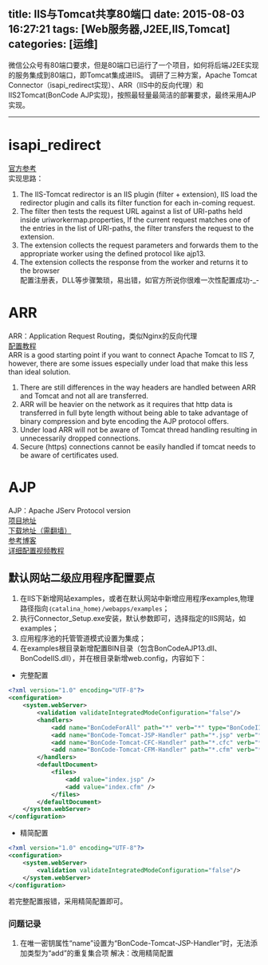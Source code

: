 title: IIS与Tomcat共享80端口
date: 2015-08-03 16:27:21 
tags: [Web服务器,J2EE,IIS,Tomcat]
categories: [运维] 
---

微信公众号有80端口要求，但是80端口已运行了一个项目，如何将后端J2EE实现的服务集成到80端口，即Tomcat集成进IIS。
调研了三种方案，Apache Tomcat Connector（isapi_redirect实现）、ARR（IIS中的反向代理）和 IIS2Tomcat(BonCode AJP实现)，按照最轻量最简洁的部署要求，最终采用AJP实现。


- - -
<!-- more -->
# isapi_redirect
[官方参考](http://tomcat.apache.org/connectors-doc/webserver_howto/iis.html)  
实现思路： 
1. The IIS-Tomcat redirector is an IIS plugin (filter + extension), IIS load the redirector plugin and calls its filter function for each in-coming request.
2. The filter then tests the request URL against a list of URI-paths held inside uriworkermap.properties, If the current request matches one of the entries in the list of URI-paths, the filter transfers the request to the extension.
3. The extension collects the request parameters and forwards them to the appropriate worker using the defined protocol like ajp13.
4. The extension collects the response from the worker and returns it to the browser   
配置注册表，DLL等步骤繁琐，易出错，如官方所说你很难一次性配置成功-_-

# ARR
ARR：Application Request Routing，类似Nginx的反向代理  
[配置教程](http://www.iisadmin.co.uk/?p=326)  
ARR is a good starting point if you want to connect Apache Tomcat to IIS 7, however, there are some issues especially under load that make this less than ideal solution. 
1. There are still differences in the way headers are handled between ARR and Tomcat and not all are transferred.  
2. ARR will be heavier on the network as it requires that http data is transferred in full byte length without being able to take advantage of binary compression and byte encoding the AJP protocol offers.  
3. Under load ARR will not be aware of Tomcat thread handling resulting in unnecessarily dropped connections. 
4. Secure (https) connections cannot be easily handled if tomcat needs to be aware of certificates used. 

# AJP
AJP：Apache JServ Protocol version   
[项目地址](https://github.com/Bilal-S/iis2tomcat)   
[下载地址（需翻墙）](http://tomcatiis.riaforge.org)    
[参考博客](http://blog.csdn.net/zhang_hui_cs/article/details/9399373#reply)  
[详细配置视频教程](http://v.youku.com/v_show/id_XNTg1MTgyODgw.html)  

## 默认网站二级应用程序配置要点    
1. 在IIS下新增网站examples，或者在默认网站中新增应用程序examples,物理路径指向`｛catalina_home｝/webapps/examples`；
2. 执行Connector_Setup.exe安装，默认参数即可，选择指定的IIS网站，如examples；
3. 应用程序池的托管管道模式设置为集成；
4. 在examples根目录新增配置BIN目录（包含BonCodeAJP13.dll、BonCodeIIS.dll），并在根目录新增web.config，内容如下：

* 完整配置

``` xml
<?xml version="1.0" encoding="UTF-8"?>
<configuration>
    <system.webServer>
        <validation validateIntegratedModeConfiguration="false"/>
        <handlers>
            <add name="BonCodeForAll" path="*" verb="*" type="BonCodeIIS.BonCodeCallHandler" resourceType="Unspecified" preCondition="integratedMode" />
            <add name="BonCode-Tomcat-JSP-Handler" path="*.jsp" verb="*" type="BonCodeIIS.BonCodeCallHandler" preCondition="integratedMode" />
            <add name="BonCode-Tomcat-CFC-Handler" path="*.cfc" verb="*" type="BonCodeIIS.BonCodeCallHandler" preCondition="integratedMode" />
            <add name="BonCode-Tomcat-CFM-Handler" path="*.cfm" verb="*" type="BonCodeIIS.BonCodeCallHandler" preCondition="integratedMode" />
        </handlers>
        <defaultDocument>
            <files>
                <add value="index.jsp" />
                <add value="index.cfm" />
            </files>
        </defaultDocument>
    </system.webServer>
</configuration>
```

* 精简配置

``` xml
<?xml version="1.0" encoding="UTF-8"?>
<configuration>
    <system.webServer>
        <validation validateIntegratedModeConfiguration="false"/>  
    </system.webServer>
</configuration>
```

若完整配置报错，采用精简配置即可。

### 问题记录
1. 在唯一密钥属性“name”设置为“BonCode-Tomcat-JSP-Handler”时，无法添加类型为“add”的重复集合项 
解决：改用精简配置

